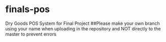 # finals-pos
Dry Goods POS System for Final Project
##Please make your own branch using your name when uploading in the repository and NOT directly to the master to prevent errors
